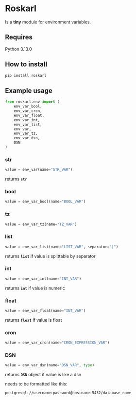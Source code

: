 # Roskarl

Is a **tiny** module for environment variables.

## Requires

Python 3.13.0

## How to install

```sh
pip install roskarl
```

## Example usage

```python
from roskarl.env import (
    env_var_bool,
    env_var_cron,
    env_var_float,
    env_var_int,
    env_var_list,
    env_var,
    env_var_tz,
    env_var_dsn,
    DSN
)
```

### str
```python
value = env_var(name="STR_VAR")
```
returns **`str`**

### bool
```python
value = env_var_bool(name="BOOL_VAR")
```

### tz
```python
value = env_var_tz(name="TZ_VAR")
```

### list
```python
value = env_var_list(name="LIST_VAR", separator="|")
```
returns **`list`** if value is splittable by separator

### int
```python
value = env_var_int(name="INT_VAR")
```
returns **`int`** if value is numeric

### float
```python
value = env_var_float(name="INT_VAR")
```
returns **`float`** if value is float

### cron
```python
value = env_var_cron(name="CRON_EXPRESSION_VAR")
```

### DSN
```python
value = env_var_dsn(name="DSN_VAR", type)
```
returns **`DSN`** object if value is like a dsn

needs to be formatted like this:
```
postgresql://username:password@hostname:5432/database_name
```
